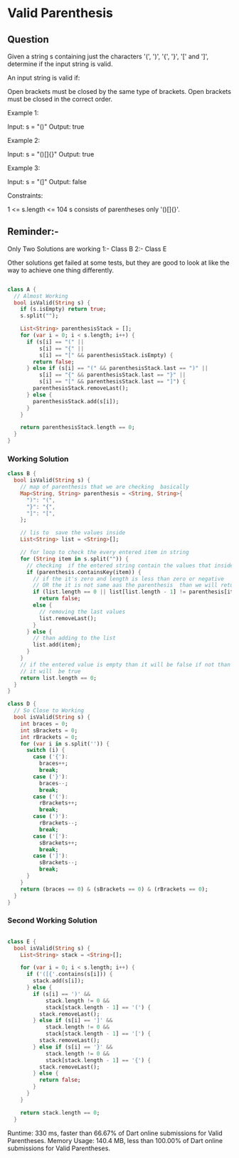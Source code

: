 # Valid Parenthesis

## Question

Given a string s containing just the characters '(', ')', '{', '}', '[' and ']',
determine if the input string is valid.

An input string is valid if:

Open brackets must be closed by the same type of brackets.
Open brackets must be closed in the correct order.

Example 1:

Input: s = "()"
Output: true

Example 2:

Input: s = "()[]{}"
Output: true

Example 3:

Input: s = "(]"
Output: false

Constraints:

1 <= s.length <= 104
s consists of parentheses only '()[]{}'.

## Reminder:-

Only Two Solutions are working
1:- Class B
2:- Class E

Other solutions get failed at some tests, but they are good to look at like the way to achieve one thing differently.

```dart

class A {
  // Almost Working
  bool isValid(String s) {
    if (s.isEmpty) return true;
    s.split("");

    List<String> parenthesisStack = [];
    for (var i = 0; i < s.length; i++) {
      if (s[i] == "(" ||
          s[i] == "{" ||
          s[i] == "[" && parenthesisStack.isEmpty) {
        return false;
      } else if (s[i] == "(" && parenthesisStack.last == ")" ||
          s[i] == "{" && parenthesisStack.last == "}" ||
          s[i] == "[" && parenthesisStack.last == "]") {
        parenthesisStack.removeLast();
      } else {
        parenthesisStack.add(s[i]);
      }
    }

    return parenthesisStack.length == 0;
  }
}
```

### Working Solution

```dart
class B {
  bool isValid(String s) {
    // map of parenthesis that we are checking  basically
    Map<String, String> parenthesis = <String, String>{
      ")": "(",
      "}": "{",
      "]": "[",
    };

    // lis to  save the values inside
    List<String> list = <String>[];

    // for loop to check the every entered item in string
    for (String item in s.split("")) {
      // checking  if the entered string contain the values that inside are same
      if (parenthesis.containsKey(item)) {
        // if the it's zero and length is less than zero or negative
        // OR the it is not same aas the parenthesis  than we will return false
        if (list.length == 0 || list[list.length - 1] != parenthesis[item])
          return false;
        else {
          // removing the last values
          list.removeLast();
        }
      } else {
        // than adding to the list
        list.add(item);
      }
    }
    // if the entered value is empty than it will be false if not than it
    // it will  be true
    return list.length == 0;
  }
}

```

```dart
class D {
  // So Close to Working
  bool isValid(String s) {
    int braces = 0;
    int sBrackets = 0;
    int rBrackets = 0;
    for (var i in s.split('')) {
      switch (i) {
        case ('{'):
          braces++;
          break;
        case ('}'):
          braces--;
          break;
        case ('('):
          rBrackets++;
          break;
        case (')'):
          rBrackets--;
          break;
        case ('['):
          sBrackets++;
          break;
        case (']'):
          sBrackets--;
          break;
      }
    }
    return (braces == 0) & (sBrackets == 0) & (rBrackets == 0);
  }
}
```

### Second Working Solution

```dart

class E {
  bool isValid(String s) {
    List<String> stack = <String>[];

    for (var i = 0; i < s.length; i++) {
      if ('([{'.contains(s[i])) {
        stack.add(s[i]);
      } else {
        if (s[i] == ')' &&
            stack.length != 0 &&
            stack[stack.length - 1] == '(') {
          stack.removeLast();
        } else if (s[i] == ']' &&
            stack.length != 0 &&
            stack[stack.length - 1] == '[') {
          stack.removeLast();
        } else if (s[i] == '}' &&
            stack.length != 0 &&
            stack[stack.length - 1] == '{') {
          stack.removeLast();
        } else {
          return false;
        }
      }
    }

    return stack.length == 0;
  }

```

Runtime: 330 ms, faster than 66.67% of Dart online submissions for Valid Parentheses.
  Memory Usage: 140.4 MB, less than 100.00% of Dart online submissions for Valid Parentheses.

